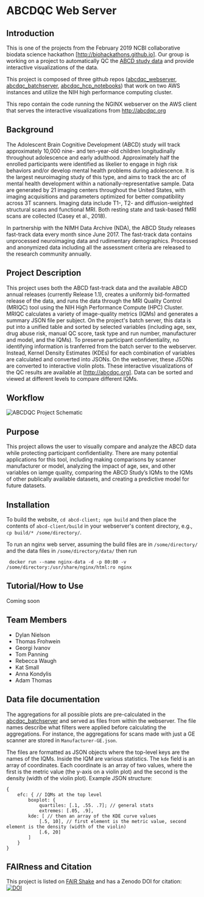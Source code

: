 # ABCDQC Web Server

## Introduction
This is one of the projects from the February 2019 NCBI collaborative biodata science hackathon [http://biohackathons.github.io]. Our group is working on a project to automatically QC the [ABCD study data](https://data-archive.nimh.nih.gov/abcd) and provide interactive visualizations of the data.

This project is composed of three github repos ([abcdqc_webserver](https://github.com/abcdqc/abcdqc_webserver), [abcdqc_batchserver](https://github.com/abcdqc/abcdqc_batchserver), [abcdqc_hcp_notebooks](https://github.com/abcdqc/abcdqc_hpc_notebooks)) that work on two AWS instances and utilize the NIH high performance computing cluster. 

This repo contain the code running the NGINX webserver on the AWS client that serves the interactive visualizations from http://abcdqc.org

## Background
The Adolescent Brain Cognitive Development (ABCD) study will track approximately 10,000 nine- and ten-year-old children longitudinally throughout adolescence and early adulthood. Approximately half the enrolled participants were identified as likelier to engage in high risk behaviors and/or develop mental health problems during adolescence. It is the largest neuroimaging study of this type, and aims to track the arc of mental health development within a nationally-representative sample. Data are generated by 21 imaging centers throughout the United States, with imaging acquisitions and parameters optimized for better compatibility across 3T scanners. Imaging data include T1-, T2- and diffusion-weighted structural scans and functional MRI. Both resting state and task-based fMRI scans are collected (Casey et al., 2018).

In partnership with the NIMH Data Archive (NDA), the ABCD Study releases fast-track data every month since June 2017. The fast-track data contains unprocessed neuroimaging data and rudimentary demographics. Processed and anonymized data including all the assessment criteria are released to the research community annually.

## Project Description
This project uses both the ABCD fast-track data and the available ABCD annual releases (currently Release 1.1), creates a uniformly bid-formatted release of the data, and runs the data through the MRI Quality Control (MRIQC) tool using the NIH High Performance Compute (HPC) Cluster. MRIQC calculates a variety of image-quality metrics (IQMs) and generates a summary JSON file per subject. On the project's batch server, this data is put into a unified table and sorted by selected variables (including age, sex, drug abuse risk, manual QC score, task type and run number, manufacturer and model, and the IQMs). To preserve participant confidentiality, no identifying information is tranferred from the batch server to the webserver. Instead, Kernel Density Estimates (KDEs) for each combination of variables are calculated and converted into JSONs. On the webserver, these JSONs are converted to interactive violin plots. These interactive visualizations of the QC results are available at [http://abcdqc.org]. Data can be sorted and viewed at different levels to compare different IQMs. 

## Workflow
![ABCDQC Project Schematic](https://raw.githubusercontent.com/abcdqc/abcdqc_batchserver/bd637699f54891a2556c20f1a52cda67324811ad/ABCDQCflowchart.png "Project Schematic")

## Purpose
This project allows the user to visually compare and analyze the ABCD data while protecting participant confidentiality. There are many potential applications for this tool, including making comparisons by scanner manufacturer or model, analyzing the impact of age, sex, and other variables on iamge quality, comparing the ABCD Study’s IQMs to the IQMs of other publically available datasets, and creating a predictive model for future datasets. 

## Installation 
To build the website, `cd abcd-client; npm build` and then place the contents of `abcd-client/build` in your webserver's content directory, e.g., `cp build/* /some/directory/`.

To run an nginx web server, assuming the build files are in `/some/directory/` and the data files in `/some/directory/data/` then run

     docker run --name nginx-data -d -p 80:80 -v /some/directory:/usr/share/nginx/html:ro nginx

## Tutorial/How to Use
Coming soon

## Team Members
 * Dylan Nielson
 * Thomas Frohwein
 * Georgi Ivanov
 * Tom Panning
 * Rebecca Waugh
 * Kat Small
 * Anna Kondylis
 * Adam Thomas


## Data file documentation
The aggregations for all possible plots are pre-calculated in the [abcdqc_batchserver](https://github.com/abcdqc/abcdqc_batchserver) and served as files from within the webserver. The file names describe what filters were applied before calculating the aggregations. For instance, the aggregations for scans made with just a GE scanner are stored in `Manufacturer-GE.json`.

The files are formatted as JSON objects where the top-level keys are the names of the IQMs. Inside the IQM are various statistics. The `kde` field is an array of coordinates. Each coordinate is an array of two values, where the first is the metric value (the y-axis on a violin plot) and the second is the density (width of the violin plot). Example JSON structure:

    {
        efc: { // IQMs at the top level
            boxplot: {
                quartiles: [.1, .55. .7]; // general stats
                extremes: [.05, .9],
            kde: [ // then an array of the KDE curve values
                [.5, 10], // first element is the metric value, second element is the density (width of the violin)
                [.6, 20]
            ]
        }
    }

## FAIRness and Citation
This project is listed on [FAIR Shake](https://fairshake.cloud/digital_object/6559/) and has a Zenodo DOI for citation: [![DOI](https://zenodo.org/badge/171712630.svg)](https://zenodo.org/badge/latestdoi/171712630)

